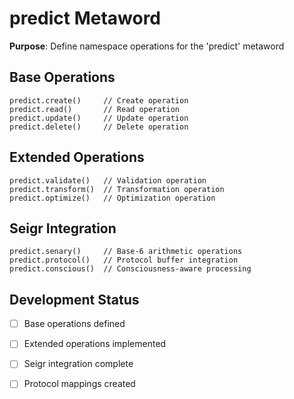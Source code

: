 # predict Metaword

**Purpose**: Define namespace operations for the 'predict' metaword

## Base Operations

```hyphos
predict.create()     // Create operation
predict.read()       // Read operation  
predict.update()     // Update operation
predict.delete()     // Delete operation
```

## Extended Operations

```hyphos
predict.validate()   // Validation operation
predict.transform()  // Transformation operation
predict.optimize()   // Optimization operation
```

## Seigr Integration

```hyphos
predict.senary()     // Base-6 arithmetic operations
predict.protocol()   // Protocol buffer integration
predict.conscious()  // Consciousness-aware processing
```

## Development Status

- [ ] Base operations defined
- [ ] Extended operations implemented  
- [ ] Seigr integration complete
- [ ] Protocol mappings created

